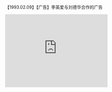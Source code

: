 【1993.02.09】【广告】李英爱与刘德华合作的广告    
<div class="embed-container">
  <iframe
      src="https://video.h5.weibo.cn/1034:4357093009074378/4357093777719762"
      width="335"
      height="240"
      frameborder="0"
      allowfullscreen="">
  </iframe>
</div>